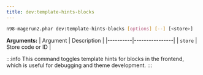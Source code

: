 ```yaml
---
title: dev:template-hints-blocks
---
```


```sh
n98-magerun2.phar dev:template-hints-blocks [options] [--] [<store>]
```
**Arguments:**
| Argument | Description    |
|----------|----------------|
| `store`  | Store code or ID |

:::info
This command toggles template hints for blocks in the frontend, which is useful for debugging and theme development.
:::

